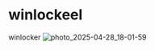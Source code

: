 # winlockeel
winlocker
![photo_2025-04-28_18-01-59](https://github.com/user-attachments/assets/c4fd57b1-e7a2-4886-88e1-a13aa4858d84)
